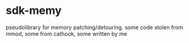 # sdk-memy
pseudolibrary for memory patching/detouring. some code stolen from mmod, some from cathook, some written by me
